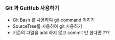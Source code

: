 ### Git 과 GutHub 사용하기
* Git Bash 를 사용하여 git command 익히기
* SourceTree를 사용하여 git 사용하기
* 기존의 파일을 add 하지 않고 commit 만 한다면 ???